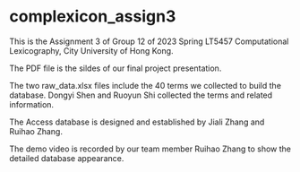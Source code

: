 # complexicon_assign3

This is the Assignment 3 of Group 12 of 2023 Spring LT5457 Computational Lexicography, City University of Hong Kong.  

The PDF file is the sildes of our final project presentation.  

The two raw_data.xlsx files include the 40 terms we collected to build the database. Dongyi Shen and Ruoyun Shi collected the terms and related information.  

The Access database is designed and established by Jiali Zhang and Ruihao Zhang.  

The demo video is recorded by our team member Ruihao Zhang to show the detailed database appearance.  
